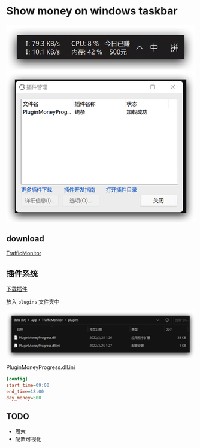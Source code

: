 # Show money on windows taskbar

![taskbar](/ReadmeAssets/taskbar.png)
![plugin](/ReadmeAssets/plugin.png)

## download

[TrafficMonitor](https://github.com/zhongyang219/TrafficMonitor/releases)

## 插件系统

[下载插件](https://github.com/jinmu333/PluginMoneyProgress/releases)

放入 `plugins` 文件夹中

![dir](/ReadmeAssets/dir.png)

PluginMoneyProgress.dll.ini

```ini
[config]
start_time=09:00
end_time=18:00
day_money=500
```

## TODO

- 周末
- 配置可视化
